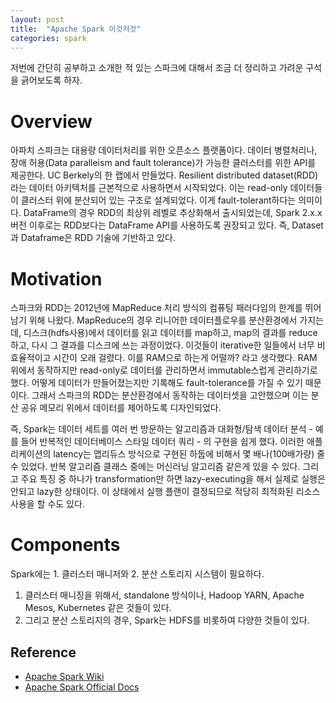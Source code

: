 ```yaml
---
layout: post
title:  "Apache Spark 이것저것"
categories: spark
---
```


저번에 간단히 공부하고 소개한 적 있는 스파크에 대해서 조금 더 정리하고 가려운 구석을 긁어보도록 하자.

# Overview
아파치 스파크는 대용량 데이터처리를 위한 오픈소스 플랫폼이다. 데이터 병렬처리나, 장애 허용(Data paralleism and fault tolerance)가 가능한 클러스터를 위한 API를 제공한다. UC Berkely의 한 랩에서 만들었다. Resilient distributed dataset(RDD)라는 데이터 아키텍처를 근본적으로 사용하면서 시작되었다. 이는 read-only 데이터들이 클러스터 위에 분산되어 있는 구조로 설계되었다. 이게 fault-tolerant하다는 의미이다. DataFrame의 경우 RDD의 최상위 레벨로 추상화해서 출시되었는데, Spark 2.x.x 버전 이후로는 RDD보다는 DataFrame API를 사용하도록 권장되고 있다. 즉, Dataset과 Dataframe은 RDD 기술에 기반하고 있다.

# Motivation
스파크와 RDD는 2012년에  MapReduce 처리 방식의 컴퓨팅 패러다임의 한계를 뛰어 남기 위해 나왔다. MapReduce의 경우 리니어한 데이터플로우를 분산환경에서 가지는데, 디스크(hdfs사용)에서 데이터를 읽고 데이터를 map하고, map의 결과를 reduce하고, 다시 그 결과를 디스크에 쓰는 과정이었다. 이것들이 iterative한 일들에서 너무 비효율적이고 시간이 오래 걸렸다. 이를 RAM으로 하는게 어떨까? 라고 생각했다. RAM 위에서 동작하지만 read-only로 데이터를 관리하면서 immutable스럽게 관리하기로 했다. 어떻게 데이터가 만들어졌는지만 기록해도 fault-tolerance를 가질 수 있기 때문이다. 그래서 스파크의 RDD는 분산환경에서 동작하는 데이터셋을 고안했으며 이는 분산 공유 메모리 위에서 데이터를 제어하도록 디자인되었다.

즉, Spark는 데이터 세트를 여러 번 방문하는 알고리즘과 대화형/탐색 데이터 분석 - 예를 들어 반복적인 데이터베이스 스타일 데이터 쿼리 - 의 구현을 쉽게 했다. 이러한 애플리케이션의 latency는 맵리듀스 방식으로 구현된 하둡에 비해서 몇 배나(100배가량) 줄 수 있었다. 반복 알고리즘 클래스 중에는 머신러닝 알고리즘 같은게 있을 수 있다. 그리고 주요 특징 중 하나가 transformation만 하면 lazy-executing을 해서 실제로 실행은 안되고 lazy한 상태이다. 이 상태에서 실행 플랜이 결정되므로 적당히 최적화된 리소스 사용을 할 수도 있다.

# Components
Spark에는 1. 클러스터 매니저와 2. 분산 스토리지 시스템이 필요하다.
1. 클러스터 매니징을 위해서, standalone 방식이나, Hadoop YARN, Apache Mesos, Kubernetes 같은 것들이 있다.
2. 그리고 분산 스토리지의 경우, Spark는 HDFS를 비롯하여 다양한 것들이 있다.


## Reference
- [Apache Spark Wiki](https://en.wikipedia.org/wiki/Apache_Spark)
- [Apache Spark Official Docs](https://spark.apache.org/docs/latest/index.html)